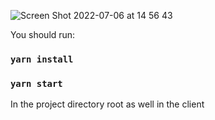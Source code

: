 
![Screen Shot 2022-07-06 at 14 56 43](https://user-images.githubusercontent.com/26233555/177544951-ca60657b-abec-44b1-9158-8f9e81685d51.png)

You should run:
### `yarn install`
### `yarn start`
In the project directory root as well in the client
